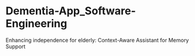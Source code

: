 # Dementia-App_Software-Engineering
Enhancing independence for elderly: Context-Aware Assistant for Memory Support
